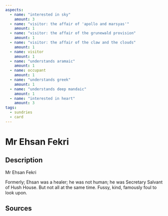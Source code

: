 ```yaml
---
aspects: 
  - name: "interested in sky"
    amount: 3
  - name: "visitor: the affair of 'apollo and marsyas'"
    amount: 1
  - name: "visitor: the affair of the grunewald provision"
    amount: 1
  - name: "visitor: the affair of the claw and the clouds"
    amount: 1
  - name: visitor
    amount: 1
  - name: "understands aramaic"
    amount: 1
  - name: occupant
    amount: 1
  - name: "understands greek"
    amount: 1
  - name: "understands deep mandaic"
    amount: 1
  - name: "interested in heart"
    amount: 3
tags:
  - sundries
  - card
---
```

# Mr Ehsan Fekri
## Description
Mr Ehsan Fekri

Formerly; Ehsan was a healer; he was not human; he was Secretary Salvant of Hush House. But not all at the same time. Fussy, kind, famously foul to look upon. 
## Sources

